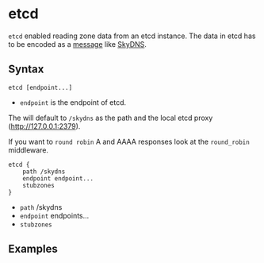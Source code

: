 # etcd

`etcd` enabled reading zone data from an etcd instance. The data in etcd has to be encoded as
a [message](https://github.com/skynetservices/skydns/blob/2fcff74cdc9f9a7dd64189a447ef27ac354b725f/msg/service.go#L26)
like [SkyDNS](https//github.com/skynetservices/skydns).

## Syntax

~~~
etcd [endpoint...]
~~~

* `endpoint` is the endpoint of etcd.

The will default to `/skydns` as the path and the local etcd proxy (http://127.0.0.1:2379).

If you want to `round robin` A and AAAA responses look at the `round_robin` middleware.

~~~
etcd {
    path /skydns
    endpoint endpoint...
    stubzones
}
~~~

* `path` /skydns
* `endpoint` endpoints...
* `stubzones`

## Examples

